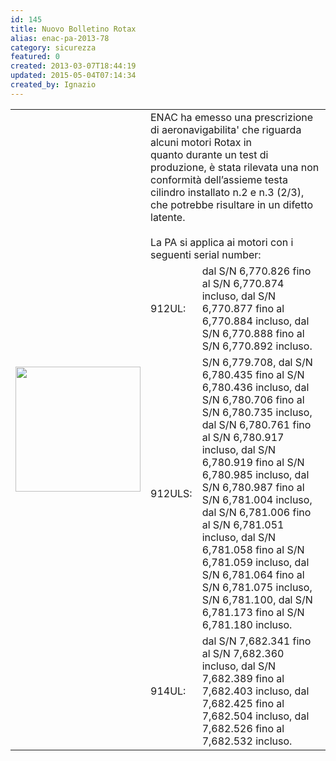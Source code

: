 ```yaml
---
id: 145
title: Nuovo Bolletino Rotax
alias: enac-pa-2013-78
category: sicurezza
featured: 0
created: 2013-03-07T18:44:19
updated: 2015-05-04T07:14:34
created_by: Ignazio
---
```

<table border="0">
 <tbody>
  <tr>
   <td rowspan="4">
    <img border="0" class="baiaimgleft" src="images/stories/enac-logo.gif" width="200"/>
   </td>
   <td colspan="2">
    ENAC ha emesso una prescrizione di aeronavigabilita' che riguarda alcuni motori Rotax in quanto durante un test di produzione, è stata rilevata una non conformità dell’assieme testa cilindro installato n.2 e n.3 (2/3), che potrebbe risultare in un difetto latente.
    <br/>
    <br/>
    La PA si applica ai motori con i seguenti serial number:
   </td>
  </tr>
  <tr>
   <td>
    912UL:
   </td>
   <td>
    dal S/N 6,770.826 fino al S/N 6,770.874 incluso, dal S/N 6,770.877 fino al 6,770.884 incluso, dal S/N 6,770.888 fino al S/N 6,770.892 incluso.
   </td>
  </tr>
  <tr>
   <td>
    912ULS:
   </td>
   <td>
    S/N 6,779.708, dal S/N 6,780.435 fino al S/N 6,780.436 incluso, dal S/N 6,780.706 fino al S/N 6,780.735 incluso, dal S/N 6,780.761 fino al S/N 6,780.917 incluso, dal S/N 6,780.919 fino al S/N 6,780.985 incluso, dal S/N 6,780.987 fino al S/N 6,781.004 incluso, dal S/N 6,781.006 fino al S/N 6,781.051 incluso, dal S/N 6,781.058 fino al S/N 6,781.059 incluso, dal S/N 6,781.064 fino al S/N 6,781.075 incluso, S/N 6,781.100, dal S/N 6,781.173 fino al S/N 6,781.180 incluso.
   </td>
  </tr>
  <tr>
   <td>
    914UL:
   </td>
   <td>
    dal S/N 7,682.341 fino al S/N 7,682.360 incluso, dal S/N 7,682.389 fino al 7,682.403 incluso, dal 7,682.425 fino al 7,682.504 incluso, dal 7,682.526 fino al 7,682.532 incluso.
   </td>
  </tr>
 </tbody>
</table>
